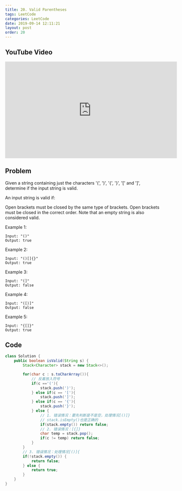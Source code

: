 ```yaml
---
title: 20. Valid Parentheses
tags: LeetCode
categories: LeetCode
date: 2019-09-14 12:11:21
layout: post
order: 20
---
```


## YouTube Video

<iframe width="560" height="315" src="https://www.youtube.com/embed/2NFQd-jyX48" frameborder="0" allow="accelerometer; autoplay; encrypted-media; gyroscope; picture-in-picture" allowfullscreen></iframe>

## Problem

Given a string containing just the characters '(', ')', '{', '}', '[' and ']', determine if the input string is valid.

An input string is valid if:

Open brackets must be closed by the same type of brackets.
Open brackets must be closed in the correct order.
Note that an empty string is also considered valid.

Example 1:

```
Input: "()"
Output: true
```

Example 2:

```
Input: "()[]{}"
Output: true
```

Example 3:

```
Input: "(]"
Output: false
```

Example 4:

```
Input: "([)]"
Output: false
```

Example 5:

```
Input: "{[]}"
Output: true
```

## Code

```java
class Solution {
    public boolean isValid(String s) {
        Stack<Character> stack = new Stack<>();

        for(char c : s.toCharArray()){
            // 反着放入符号
            if(c =='('){
                stack.push(')');
            } else if(c == '['){
                stack.push(']');
            } else if(c == '{'){
                stack.push('}');
            } else {
                // 1. 错误情况：要先判断是不是空，处理情况[()]}
                // stack.isEmpty()也是正确的
                if(stack.empty()) return false;
                // 2. 错误情况：[{]}
                char temp = stack.pop();
                if(c != temp) return false;
            }
        }
        // 3. 错误情况：处理情况[()]{
        if(!stack.empty()) {
            return false;
        } else {
            return true;
        }
    }
}
```
